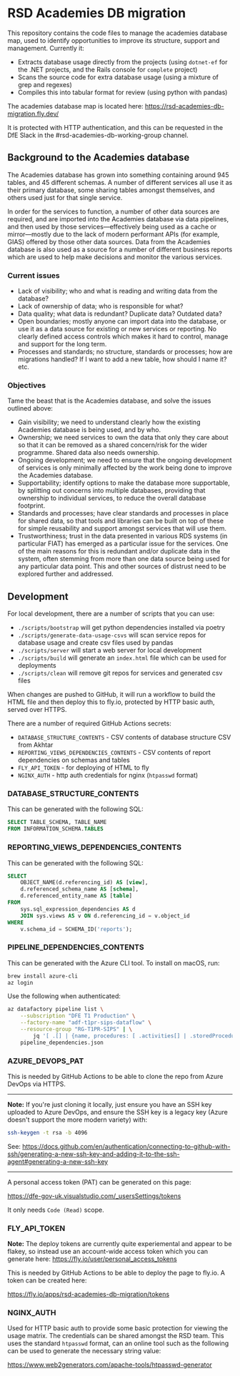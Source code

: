 # RSD Academies DB migration

This repository contains the code files to manage the academies database map, used to identify opportunities to improve its structure, support and management. Currently it:

- Extracts database usage directly from the projects (using `dotnet-ef` for the .NET projects, and the Rails console for `complete` project)
- Scans the source code for extra database usage (using a mixture of grep and regexes)
- Compiles this into tabular format for review (using python with pandas)

The academies database map is located here: https://rsd-academies-db-migration.fly.dev/

It is protected with HTTP authentication, and this can be requested in the DfE Slack in the #rsd-academies-db-working-group channel.

## Background to the Academies database

The Academies database has grown into something containing around 945 tables, and 45 different schemas. A number of different services all use it as their primary database, some sharing tables amongst themselves, and others used just for that single service.

In order for the services to function, a number of other data sources are required, and are imported into the Academies database via data pipelines, and then used by those services—effectively being used as a cache or mirror—mostly due to the lack of modern performant APIs (for example, GIAS) offered by those other data sources.
Data from the Academies database is also used as a source for a number of different business reports which are used to help make decisions and monitor the various services.

### Current issues

- Lack of visibility; who and what is reading and writing data from the database?
- Lack of ownership of data; who is responsible for what?
- Data quality; what data is redundant? Duplicate data? Outdated data?
- Open boundaries; mostly anyone can import data into the database, or use it as a data source for existing or new services or reporting. No clearly defined access controls which makes it hard to control, manage and support for the long term.
- Processes and standards; no structure, standards or processes; how are migrations handled? If I want to add a new table, how should I name it? etc.

### Objectives

Tame the beast that is the Academies database, and solve the issues outlined above:

- Gain visibility; we need to understand clearly how the existing Academies database is being used, and by who.
- Ownership; we need services to own the data that only they care about so that it can be removed as a shared concern/risk for the wider programme. Shared data also needs ownership.
- Ongoing development; we need to ensure that the ongoing development of services is only minimally affected by the work being done to improve the Academies database.
- Supportability; identify options to make the database more supportable, by splitting out concerns into multiple databases, providing that ownership to individual services, to reduce the overall database footprint.
- Standards and processes; have clear standards and processes in place for shared data, so that tools and libraries can be built on top of these for simple reusability and support amongst services that will use them.
- Trustworthiness; trust in the data presented in various RDS systems (in particular FIAT) has emerged as a particular issue for the services. One of the main reasons for this is redundant and/or duplicate data in the system, often stemming from more than one data source being used for any particular data point. This and other sources of distrust need to be explored further and addressed.

## Development

For local development, there are a number of scripts that you can use:

- `./scripts/bootstrap` will get python dependencies installed via poetry
- `./scripts/generate-data-usage-csvs` will scan service repos for database usage and create csv files used by pandas
- `./scripts/server` will start a web server for local development
- `./scripts/build` will generate an `index.html` file which can be used for deployments
- `./scripts/clean` will remove git repos for services and generated csv files

When changes are pushed to GitHub, it will run a workflow to build the HTML file and then deploy this to fly.io, protected by HTTP basic auth, served over HTTPS.

There are a number of required GitHub Actions secrets:

- `DATABASE_STRUCTURE_CONTENTS` - CSV contents of database structure CSV from Akhtar
- `REPORTING_VIEWS_DEPENDENCIES_CONTENTS` - CSV contents of report dependencies on schemas and tables
- `FLY_API_TOKEN` - for deploying of HTML to fly
- `NGINX_AUTH` - http auth credentials for nginx (`htpasswd` format)

### DATABASE_STRUCTURE_CONTENTS

This can be generated with the following SQL:

```sql
SELECT TABLE_SCHEMA, TABLE_NAME
FROM INFORMATION_SCHEMA.TABLES
```

### REPORTING_VIEWS_DEPENDENCIES_CONTENTS

This can be generated with the following SQL:

```sql
SELECT
    OBJECT_NAME(d.referencing_id) AS [view],
    d.referenced_schema_name AS [schema],
    d.referenced_entity_name AS [table]
FROM
    sys.sql_expression_dependencies AS d
    JOIN sys.views AS v ON d.referencing_id = v.object_id
WHERE
    v.schema_id = SCHEMA_ID('reports');
```

### PIPELINE_DEPENDENCIES_CONTENTS

This can be generated with the Azure CLI tool. To install on macOS, run:

```sh
brew install azure-cli
az login
```

Use the following when authenticated:

```sh
az datafactory pipeline list \
    --subscription "DFE T1 Production" \
    --factory-name "adf-t1pr-sips-dataflow" \
    --resource-group "RG-T1PR-SIPS" | \
        jq '[ .[] | {name, procedures: [ .activities[] | .storedProcedureName ]} ]' > \
    pipeline_dependencies.json
```

### AZURE_DEVOPS_PAT

This is needed by GitHub Actions to be able to clone the repo from Azure DevOps via HTTPS.

***

**Note:** If you're just cloning it locally, just ensure you have an SSH key uploaded to Azure DevOps, and ensure the SSH key is a legacy key (Azure doesn't support the more modern variety) with:

```sh
ssh-keygen -t rsa -b 4096
```

See: https://docs.github.com/en/authentication/connecting-to-github-with-ssh/generating-a-new-ssh-key-and-adding-it-to-the-ssh-agent#generating-a-new-ssh-key

***

A personal access token (PAT) can be generated on this page:

https://dfe-gov-uk.visualstudio.com/_usersSettings/tokens

It only needs `Code (Read)` scope.

### FLY_API_TOKEN

**Note:** The deploy tokens are currently quite experiemental and appear to be flakey, so instead use an account-wide access token which you can generate here: https://fly.io/user/personal_access_tokens

This is needed by GitHub Actions to be able to deploy the page to fly.io. A token can be created here:

https://fly.io/apps/rsd-academies-db-migration/tokens

### NGINX_AUTH

Used for HTTP basic auth to provide some basic protection for viewing the usage matrix. The credentials can be shared amongst the RSD team. This uses the standard `htpasswd` format, can an online tool such as the following can be used to generate the necessary string value:

https://www.web2generators.com/apache-tools/htpasswd-generator
